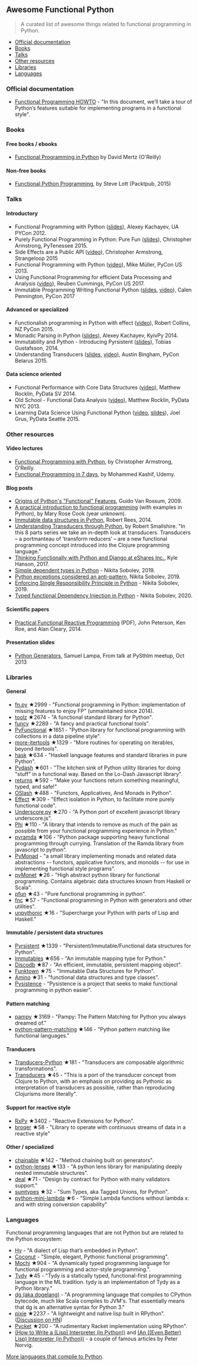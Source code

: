 ## Awesome Functional Python

> A curated list of awesome things related to functional programming in Python.

- [Official documentation](#official-documentation)
- [Books](#books)
- [Talks](#talks)
- [Other resources](#other-resources)
- [Libraries](#libraries)
- [Languages](#languages)


### Official documentation

- [Functional Programming HOWTO](https://docs.python.org/3/howto/functional.html) - "In this document, we’ll take a tour of Python’s features suitable for implementing programs in a functional style".


### Books

#### Free books / ebooks

- [Functional Programming in Python](http://www.oreilly.com/programming/free/files/functional-programming-python.pdf) by David Mertz (O'Reilly)

#### Non-free books

- [Functional Python Programming](https://www.packtpub.com/application-development/functional-python-programming), by Steve Lott (Packtpub, 2015)

### Talks

#### Introductory

- Functional Programming with Python ([slides](http://kachayev.github.io/talks/uapycon2012/)), Alexey Kachayev, UA PYCon 2012.
- Purely Functional Programming in Python: Pure Fun ([slides](https://speakerdeck.com/radix/purely-functional-programming-in-python-pure-fun)), Christopher Armstrong, PyTenessee 2015.
- Side Effects are a Public API ([video](https://www.youtube.com/watch?v=D37dc9EoFus)), Christopher Armstrong, Strangeloop 2015
- Functional Programming with Python ([video](https://www.youtube.com/watch?v=Ta1bAMOMFOI)), Mike Müller, PyCon US 2013.
- Using Functional Programming for efficient Data Processing and Analysis ([video](https://www.youtube.com/watch?v=9kDUTJahXBM)), Reuben Cummings, PyCon US 2017.
- Immutable Programming Writing Functional Python ([slides](https://speakerdeck.com/pycon2017/calen-pennington-immutable-programming-writing-functional-python), [video](https://www.youtube.com/watch?v=_OLEVvjrIj8)), Calen Pennington, PyCon 2017

#### Advanced or specialized

- Functionalish programming in Python with effect ([video](https://www.youtube.com/watch?v=fM5d_2BS6FY)), Robert Collins, NZ PyCon 2015.
- Monadic Parsing in Python ([slides](https://speakerdeck.com/kachayev/monadic-parsing-in-python)), Alexey Kachayev, KyivPy 2014.
- Immutability and Python - Introducing Pyrsistent ([slides](http://slides.com/tobiasgustafsson/immutability-and-python)), Tobias Gustafsson, 2014.
- Understanding Transducers ([slides](http://www.slideshare.net/alinadolgikh/austin-bingham-transducers-in-python), [video](https://www.youtube.com/watch?v=z_cmmbRQXh4)), Austin Bingham, PyCon Belarus 2015.

#### Data science oriented

- Functional Performance with Core Data Structures ([video](https://www.youtube.com/watch?v=PpBK4zIaFLE)), Matthew Rocklin, PyData SV 2014.
- Old School - Functional Data Analysis ([video](https://vimeo.com/80096814)), Matthew Rocklin, PyData NYC 2013.
- Learning Data Science Using Functional Python ([video](https://www.youtube.com/watch?v=ThS4juptJjQ), [slides](https://docs.google.com/presentation/d/1eI60SL3UxtWfr9ktrv48-pcIkk4S7JiDmeXGCyyGhCs)), Joel Grus, PyData Seattle 2015.

### Other resources

#### Video lectures

- [Functional Programming with Python](http://shop.oreilly.com/product/0636920042778.do), by Christopher Armstrong, O'Reilly.
- [Functional Programming in 7 days](https://www.udemy.com/functional-programming-in-7-days/), by Mohammed Kashif, Udemy.

#### Blog posts

- [Origins of Python's "Functional" Features](http://python-history.blogspot.fr/2009/04/origins-of-pythons-functional-features.html), Guido Van Rossum, 2009.
- [A practical introduction to functional programming](https://maryrosecook.com/blog/post/a-practical-introduction-to-functional-programming) (with examples in Python), by Mary Rose Cook (year unknown).
- [Immutable data structures in Python](https://www.theguardian.com/info/developer-blog/2014/oct/21/immutable-data-structures-in-python), Robert Rees, 2014.
- [Understanding Transducers through Python](http://sixty-north.com/blog/series/understanding-transducers-through-python), by Robert Smallshire. "In this 8 parts series we take an in-depth look at transducers. Transducers – a portmanteau of ‘transform reducers’ – are a new functional programming concept introduced into the Clojure programming language."
- [Thinking Functionally with Python and Django at eShares Inc.](https://medium.com/@hansonkd/thinking-functionally-with-python-and-django-4127e3ace6e9#.own6sie8s), Kyle Hanson, 2017.
- [Simple dependent types in Python](https://sobolevn.me/2019/01/simple-dependent-types-in-python) - Nikita Sobolev, 2019.
- [Python exceptions considered an anti-pattern](https://sobolevn.me/2019/02/python-exceptions-considered-an-antipattern), Nikita Sobolev, 2019.
- [Enforcing Single Responsibility Principle in Python](https://sobolevn.me/2019/03/enforcing-srp) - Nikita Sobolev, 2019.
- [Typed functional Dependency Injection in Python](https://sobolevn.me/2020/02/typed-functional-dependency-injection) - Nikita Sobolev, 2020.

#### Scientific papers

- [Practical Functional Reactive Programming](http://www.cs.jhu.edu/~roe/padl2014.pdf) (PDF), John Peterson, Ken Roe, and Alan Cleary, 2014.

#### Presentation slides

- [Python Generators](https://www.slideshare.net/SamuelLampa/py-sthlmmeetup15-pythongenerators), Samuel Lampa, From talk at PySthlm meetup, Oct 2013


### Libraries

#### General

- [fn.py](https://github.com/kachayev/fn.py) ★2999 - "Functional programming in Python: implementation of missing features to enjoy FP" (unmaintained since 2014).
- [toolz](https://github.com/pytoolz/toolz) ★2674 - "A functional standard library for Python".
- [funcy](https://github.com/suor/funcy) ★2289 - "A fancy and practical functional tools".
- [PyFunctional](https://github.com/EntilZha/PyFunctional) ★1651 - "Python library for functional programming with collections in a data pipeline style".
- [more-itertools](https://github.com/erikrose/more-itertools) ★1329 - "More routines for operating on iterables, beyond itertools".
- [hask](https://github.com/billpmurphy/hask) ★634 - "Haskell language features and standard libraries in pure Python".
- [Pydash](https://github.com/dgilland/pydash) ★601 - "The kitchen sink of Python utility libraries for doing "stuff" in a functional way. Based on the Lo-Dash Javascript library".
- [returns](https://github.com/dry-python/returns) ★592 - "Make your functions return something meaningful, typed, and safe!"
- [OSlash](https://github.com/dbrattli/oslash) ★488 - "Functors, Applicatives, And Monads in Python".
- [Effect](https://github.com/python-effect/effect) ★309 - "Effect isolation in Python, to facilitate more purely functional code".
- [Underscore.py](https://github.com/serkanyersen/underscore.py) ★270 - "A Python port of excellent javascript library underscore.js".
- [Phi](https://github.com/cgarciae/phi) ★110 - "A library that intends to remove as much of the pain as possible from your functional programming experience in Python."
- [pyramda](https://github.com/jackfirth/pyramda) ★106 - "Python package supporting heavy functional programming through currying. Translation of the Ramda library from javascript to python".
- [PyMonad](https://bitbucket.org/jason_delaat/pymonad) - "a small library implementing monads and related data abstractions -- functors, applicative functors, and monoids -- for use in implementing functional style programs".
- [pyMonet](https://github.com/przemyslawjanpietrzak/pyMonet) ★26 - "High abstract python library for functional programming. Contains algebraic data structures known from Haskell or Scala".
- [pfun](https://github.com/suned/pfun) ★43 - "Pure functional programming in python".
- [fnc](https://github.com/dgilland/fnc) ★57 - "Functional programming in Python with generators and other utilities".
- [unpythonic](https://github.com/Technologicat/unpythonic) ★16 - "Supercharge your Python with parts of Lisp and Haskell."

#### Immutable / persistent data structures

- [Pyrsistent](https://github.com/tobgu/pyrsistent) ★1339 - "Persistent/Immutable/Functional data structures for Python".
- [Immutables](https://github.com/MagicStack/immutables) ★656 - "An immutable mapping type for Python."
- [Discodb](https://github.com/discoproject/discodb) ★87 - "An efficient, immutable, persistent mapping object".
- [Funktown](https://github.com/zhemao/funktown) ★75 - "Immutable Data Structures for Python".
- [Amino](https://github.com/tek/amino) ★31 - "functional data structures and type classes".
- [Pysistence](https://pythonhosted.org/pysistence/) - "Pysistence is a project that seeks to make functional programming in python easier".

#### Pattern matching

- [pampy](https://github.com/santinic/pampy) ★3169 - "Pampy: The Pattern Matching for Python you always dreamed of."
- [python-pattern-matching](https://github.com/grantjenks/python-pattern-matching) ★146 - "Python pattern matching like functional languages."

#### Tranducers

- [Tranducers-Python](https://github.com/cognitect-labs/transducers-python) ★181 - "Transducers are composable algorithmic transformations".
- [Transducers](https://github.com/sixty-north/python-transducers) ★45 - "This is a port of the transducer concept from Clojure to Python, with an emphasis on providing as Pythonic as interpretation of transducers as possible, rather than reproducing Clojurisms more literally".

#### Support for reactive style

- [RxPy](https://github.com/ReactiveX/RxPY) ★3402 - "Reactive Extensions for Python".
- [broqer](https://github.com/semiversus/python-broqer) ★58 - "Library to operate with continuous streams of data in a reactive style"

#### Other / specialized

- [chainable](https://github.com/olirice/chainable) ★142 - "Method chaining built on generators".
- [python-lenses](https://github.com/ingolemo/python-lenses) ★133 - "A python lens library for manipulating deeply nested immutable structures".
- [deal](https://github.com/orsinium/deal) ★71 - "Design by contract for Python with many validators support."
- [sumtypes](https://github.com/radix/sumtypes) ★32 - "Sum Types, aka Tagged Unions, for Python".
- [python-mini-lambda](https://github.com/smarie/python-mini-lambda) ★6 - "Simple Lambda functions without lambda x: and with string conversion capability"

### Languages

Functional programming languages that are not Python but are related to the Python ecosystem:

- [Hy](http://hylang.org/) - "A dialect of Lisp that’s embedded in Python".
- [Coconut](http://coconut-lang.org/) - "Simple, elegant, Pythonic functional programming".
- [Mochi](https://github.com/i2y/mochi) ★904 - "A dynamically typed programming language for functional programming and actor-style programming.".
- [Tydy](https://github.com/cyrus-/tydy) ★45 - "Tydy is a statically typed, functional-first programming language in the ML tradition. tydy is an implementation of Tydy as a Python library."
- [dg (aka dogelang)](https://pyos.github.io/dg/) - "A programming language that compiles to CPython bytecode, much like Scala compiles to JVM's. That essentially means that dg is an alternative syntax for Python 3."
- [pixie](https://github.com/pixie-lang/pixie) ★2237 - "A lightweight and native lisp built in RPython". ([Discussion on HN](https://news.ycombinator.com/item?id=13420092))
- [Pycket](https://github.com/pycket/pycket) ★200 - "A rudimentary Racket implementation using RPython".
- [(How to Write a (Lisp) Interpreter (in Python))](http://norvig.com/lispy.html) and [(An ((Even Better) Lisp) Interpreter (in Python))](http://norvig.com/lispy2.html) - a couple of famous articles by Peter Norvig.

[More languages that compile to Python](https://github.com/vindarel/languages-that-compile-to-python).
